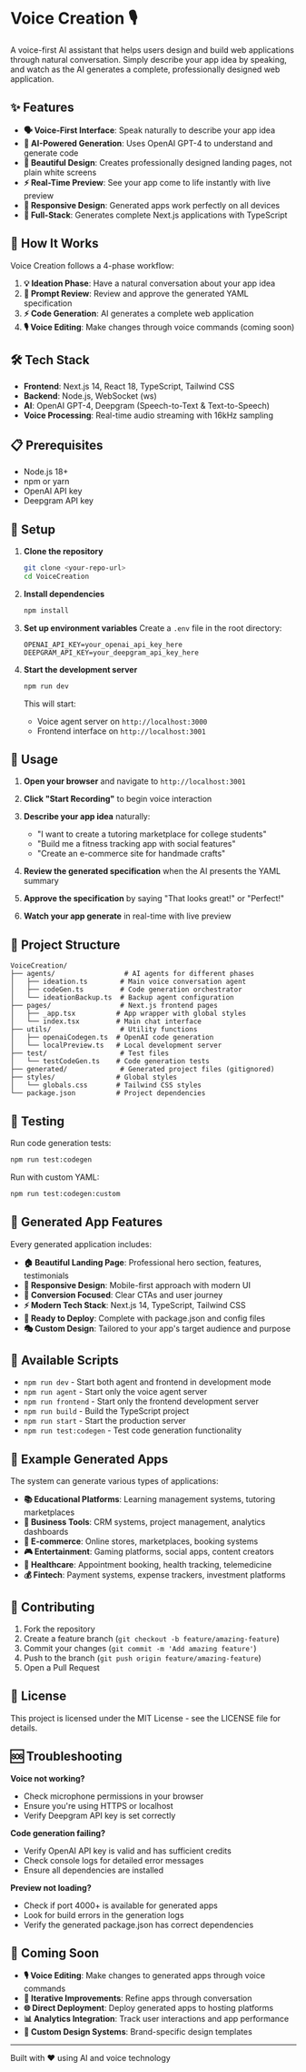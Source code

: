 # Voice Creation 🎙️

A voice-first AI assistant that helps users design and build web applications through natural conversation. Simply describe your app idea by speaking, and watch as the AI generates a complete, professionally designed web application.

## ✨ Features

- **🗣️ Voice-First Interface**: Speak naturally to describe your app idea
- **🤖 AI-Powered Generation**: Uses OpenAI GPT-4 to understand and generate code
- **🎨 Beautiful Design**: Creates professionally designed landing pages, not plain white screens
- **⚡ Real-Time Preview**: See your app come to life instantly with live preview
- **📱 Responsive Design**: Generated apps work perfectly on all devices
- **🔧 Full-Stack**: Generates complete Next.js applications with TypeScript

## 🚀 How It Works

Voice Creation follows a 4-phase workflow:

1. **💡 Ideation Phase**: Have a natural conversation about your app idea
2. **📝 Prompt Review**: Review and approve the generated YAML specification
3. **⚡ Code Generation**: AI generates a complete web application
4. **🎙️ Voice Editing**: Make changes through voice commands (coming soon)

## 🛠️ Tech Stack

- **Frontend**: Next.js 14, React 18, TypeScript, Tailwind CSS
- **Backend**: Node.js, WebSocket (ws)
- **AI**: OpenAI GPT-4, Deepgram (Speech-to-Text & Text-to-Speech)
- **Voice Processing**: Real-time audio streaming with 16kHz sampling

## 📋 Prerequisites

- Node.js 18+ 
- npm or yarn
- OpenAI API key
- Deepgram API key

## 🔧 Setup

1. **Clone the repository**
   ```bash
   git clone <your-repo-url>
   cd VoiceCreation
   ```

2. **Install dependencies**
   ```bash
   npm install
   ```

3. **Set up environment variables**
   Create a `.env` file in the root directory:
   ```env
   OPENAI_API_KEY=your_openai_api_key_here
   DEEPGRAM_API_KEY=your_deepgram_api_key_here
   ```

4. **Start the development server**
   ```bash
   npm run dev
   ```

   This will start:
   - Voice agent server on `http://localhost:3000`
   - Frontend interface on `http://localhost:3001`

## 🎯 Usage

1. **Open your browser** and navigate to `http://localhost:3001`

2. **Click "Start Recording"** to begin voice interaction

3. **Describe your app idea** naturally:
   - "I want to create a tutoring marketplace for college students"
   - "Build me a fitness tracking app with social features"
   - "Create an e-commerce site for handmade crafts"

4. **Review the generated specification** when the AI presents the YAML summary

5. **Approve the specification** by saying "That looks great!" or "Perfect!"

6. **Watch your app generate** in real-time with live preview

## 📁 Project Structure

```
VoiceCreation/
├── agents/                 # AI agents for different phases
│   ├── ideation.ts        # Main voice conversation agent
│   ├── codeGen.ts         # Code generation orchestrator
│   └── ideationBackup.ts  # Backup agent configuration
├── pages/                 # Next.js frontend pages
│   ├── _app.tsx          # App wrapper with global styles
│   └── index.tsx         # Main chat interface
├── utils/                 # Utility functions
│   ├── openaiCodegen.ts  # OpenAI code generation
│   └── localPreview.ts   # Local development server
├── test/                  # Test files
│   └── testCodeGen.ts    # Code generation tests
├── generated/             # Generated project files (gitignored)
├── styles/               # Global styles
│   └── globals.css       # Tailwind CSS styles
└── package.json          # Project dependencies
```

## 🧪 Testing

Run code generation tests:
```bash
npm run test:codegen
```

Run with custom YAML:
```bash
npm run test:codegen:custom
```

## 🎨 Generated App Features

Every generated application includes:

- **🏠 Beautiful Landing Page**: Professional hero section, features, testimonials
- **📱 Responsive Design**: Mobile-first approach with modern UI
- **🎯 Conversion Focused**: Clear CTAs and user journey
- **⚡ Modern Tech Stack**: Next.js 14, TypeScript, Tailwind CSS
- **🔧 Ready to Deploy**: Complete with package.json and config files
- **🎭 Custom Design**: Tailored to your app's target audience and purpose

## 🔧 Available Scripts

- `npm run dev` - Start both agent and frontend in development mode
- `npm run agent` - Start only the voice agent server
- `npm run frontend` - Start only the frontend development server
- `npm run build` - Build the TypeScript project
- `npm run start` - Start the production server
- `npm run test:codegen` - Test code generation functionality

## 🌟 Example Generated Apps

The system can generate various types of applications:

- **📚 Educational Platforms**: Learning management systems, tutoring marketplaces
- **💼 Business Tools**: CRM systems, project management, analytics dashboards
- **🛒 E-commerce**: Online stores, marketplaces, booking systems
- **🎮 Entertainment**: Gaming platforms, social apps, content creators
- **🏥 Healthcare**: Appointment booking, health tracking, telemedicine
- **💰 Fintech**: Payment systems, expense trackers, investment platforms

## 🤝 Contributing

1. Fork the repository
2. Create a feature branch (`git checkout -b feature/amazing-feature`)
3. Commit your changes (`git commit -m 'Add amazing feature'`)
4. Push to the branch (`git push origin feature/amazing-feature`)
5. Open a Pull Request

## 📝 License

This project is licensed under the MIT License - see the LICENSE file for details.

## 🆘 Troubleshooting

**Voice not working?**
- Check microphone permissions in your browser
- Ensure you're using HTTPS or localhost
- Verify Deepgram API key is set correctly

**Code generation failing?**
- Verify OpenAI API key is valid and has sufficient credits
- Check console logs for detailed error messages
- Ensure all dependencies are installed

**Preview not loading?**
- Check if port 4000+ is available for generated apps
- Look for build errors in the generation logs
- Verify the generated package.json has correct dependencies

## 🔮 Coming Soon

- **🎙️ Voice Editing**: Make changes to generated apps through voice commands
- **🔄 Iterative Improvements**: Refine apps through conversation
- **🌐 Direct Deployment**: Deploy generated apps to hosting platforms
- **📊 Analytics Integration**: Track user interactions and app performance
- **🎨 Custom Design Systems**: Brand-specific design templates

---

Built with ❤️ using AI and voice technology 